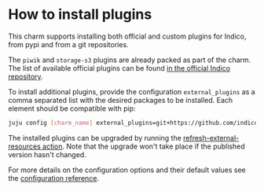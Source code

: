 # How to install plugins

This charm supports installing both official and custom plugins for Indico, from pypi and from a git repositories.

The `piwik` and `storage-s3` plugins are already packed as part of the charm. The list of available official plugins can be found [in the official Indico repository](https://github.com/indico/indico-plugins).

To install additional plugins, provide the configuration `external_plugins` as a comma separated list with the desired packages to be installed. Each element should be compatible with pip:  

```bash
juju config [charm_name] external_plugins=git+https://github.com/indico/indico-plugins-cern.git/#subdirectory=themes_cern,indico-plugin-themes-legacy
```

The installed plugins can be upgraded by running the [refresh-external-resources action](https://charmhub.io/indico/actions#refresh-external-resources). Note that the upgrade won't take place if the published version hasn't changed.

For more details on the configuration options and their default values see the [configuration reference](https://charmhub.io/indico/configurations).